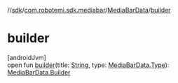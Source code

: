 //[sdk](../../../index.md)/[com.robotemi.sdk.mediabar](../index.md)/[MediaBarData](index.md)/[builder](builder.md)

# builder

[androidJvm]\
open fun [builder](builder.md)(title: [String](https://docs.oracle.com/javase/8/docs/api/java/lang/String.html), type: [MediaBarData.Type](-type/index.md)): [MediaBarData.Builder](-builder/index.md)
